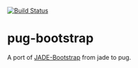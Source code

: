 [![Build Status](https://travis-ci.org/mike-goodwin/pug-bootstrap.svg?branch=master)](https://travis-ci.org/mike-goodwin/pug-bootstrap)

# pug-bootstrap

A port of [JADE-Bootstrap](http://rajasegar.github.io/JADE-Bootstrap/) from jade to pug.